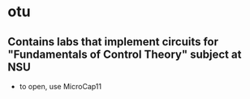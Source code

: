 # otu
## Contains labs that implement circuits for "Fundamentals of Control Theory" subject at NSU
- to open, use MicroCap11